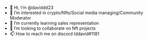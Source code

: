 - 👋 Hi, I’m @daviddd23
- 👀 I’m interested in crypto/Nfts/Social media managing/Community Moderator
- 🌱 I’m currently learning sales representation
- 💞️ I’m looking to collaborate on Nft projects
- 📫 How to reach me on discord  Iddavid#1181

<!---
daviddd23/daviddd23 is a ✨ special ✨ repository because its `README.md` (this file) appears on your GitHub profile.
You can click the Preview link to take a look at your changes.
--->
